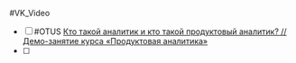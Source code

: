 #VK_Video 
- [ ] #OTUS [Кто такой аналитик и кто такой продуктовый аналитик? // Демо-занятие курса «Продуктовая аналитика»](https://vkvideo.ru/video-145052891_456248052)
- [ ] 